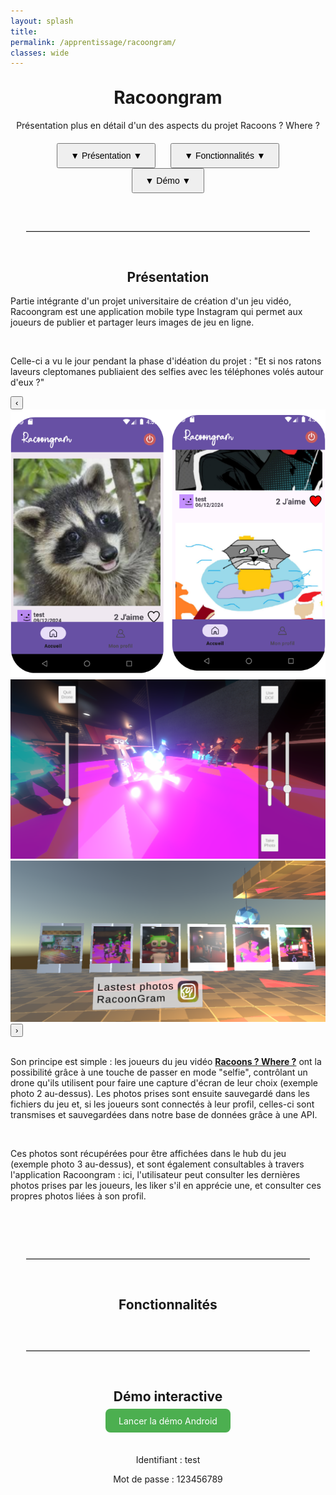 ```yaml
---
layout: splash
title:
permalink: /apprentissage/racoongram/
classes: wide
---
```



<div style="width: 100%; margin: 0 auto;">
<h1 style="text-align: center;margin-top: 30px;font-size:2em;">Racoongram</h1>

<p style="text-align: center;">Présentation plus en détail d'un des aspects du projet Racoons ? Where ?</p>

<div style="text-align: center; margin-top: 20px; margin-bottom: 40px;">
  <a href="#presentation" style="text-decoration: none;">
    <button class="scrolling-button" style="padding: 10px 20px; margin: 0 10px; font-size: 1em;">▼  Présentation  ▼</button>
  </a>
  <a href="#fonctionnalites" style="text-decoration: none;">
    <button class="scrolling-button" style="padding: 10px 20px; margin: 0 10px; font-size: 1em;">▼  Fonctionnalités  ▼</button>
  </a>
  <a href="#demo" style="text-decoration: none;">
    <button class="scrolling-button" style="padding: 10px 20px; margin: 0 10px; font-size: 1em;">▼  Démo  ▼</button>
  </a>
</div>



<hr style="border: none; border-top: 1px solid #ccc; margin: 60px auto; width: 90%;" />

<h2 id="presentation" class="scroll-target" style="text-align: center; border-bottom:none;">Présentation</h2>

<div class="project-section">
  <div class="project-text">
<p>Partie intégrante d'un projet universitaire de création d'un jeu vidéo, Racoongram est une application mobile type Instagram qui permet aux joueurs de publier et partager leurs images de jeu en ligne. </p><br><p>Celle-ci a vu le jour pendant la phase d'idéation du projet : "Et si nos ratons laveurs cleptomanes publiaient des selfies avec les téléphones volés autour d'eux ?"</p>
  </div>
<div class="carousel-container">
  <button class="carousel-button prev">‹</button>
  <div class="carousel-slide">
    <img src="/assets/images/racoongram1.png" alt="Écran 1">
    <img src="/assets/images/racoongram2.png" alt="Écran 2">
    <img src="/assets/images/racoongram3.png" alt="Écran 3">
  </div>
  <button class="carousel-button next">›</button>
</div>
</div>
<br>
<p>Son principe est simple : les joueurs du jeu vidéo <a href="https://cyrius-dev.github.io/unity/racoon/"><strong>Racoons ? Where ?</strong></a> ont la possibilité grâce à une touche de passer en mode "selfie", contrôlant un drone qu'ils utilisent pour faire une capture d'écran de leur choix (exemple photo 2 au-dessus). Les photos prises sont ensuite sauvegardé dans les fichiers du jeu et, si les joueurs sont connectés à leur profil, celles-ci sont transmises et sauvegardées dans notre base de données grâce à une API.</p><br>
<p>Ces photos sont récupérées pour être affichées dans le hub du jeu (exemple photo 3 au-dessus), et sont également consultables à travers l'application Racoongram : ici, l'utilisateur peut consulter les dernières photos prises par les joueurs, les liker s'il en apprécie une, et consulter ces propres photos liées à son profil.</p><br>

<hr style="border: none; border-top: 1px solid #ccc; margin: 60px auto; width: 90%;" />

<h2 id="fonctionnalites" class="scroll-target" style="text-align: center; border-bottom:none;">Fonctionnalités</h2>

<hr style="border: none; border-top: 1px solid #ccc; margin: 60px auto; width: 90%;" />

<section>
  <h2 id="demo" class="scroll-target" style="text-align: center; border-bottom:none;">Démo interactive</h2>
 
  <p style="text-align: center; margin-top: 1em;">
    <a href="https://appetize.io/app/b_omk4fpnh3uh4og4vv5frkmyroi" target="_blank" 
       style="padding: 0.75em 1.5em; background: #4CAF50; color: white; text-decoration: none; border-radius: 8px;">
       Lancer la démo Android
    </a>
  </p><br>
  <p style="text-align: center;margin-bottom:0px;">Identifiant : test</p>
  <p style="text-align: center;">Mot de passe : 123456789</p>
</section>


<script src="/javascript/carouselButtons.js"></script>
